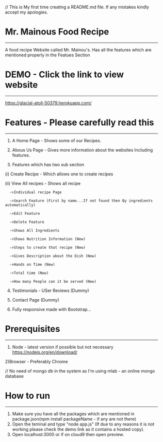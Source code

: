 // This is My first time creating a README.md file. If any mistakes kindly accept my apologies.
# Mr. Mainous Food Recipe
------------------------------
A food recipe Website called Mr. Mainou's. Has all the features which are mentioned properly in the Featues Section



# DEMO - Click the link to view website
----------------------------------------

https://glacial-atoll-50379.herokuapp.com/


# Features - Please carefully read this
---------------------------------------
1) A Home Page - Shows some of our Recipes.

2) Abous Us Page - Gives more information about the websites Including features.

3) Features which has two sub section
  
  (i) Create Recipe - Which allows one to create recipes
  
  (ii) View All recipes - Shows all recipe
      
      ->Individual recipe Page
      
      ->Search Feature (First by name...If not found then By ingredients automatically)
      
      ->Edit Feature
      
      ->Delete Feature
      
      ->Shows All Ingredients
      
      ->Shows Nutrition Information (New)
      
      ->Steps to create that recipe (New)
      
      ->Gives Description about the Dish (New)
      
      ->Hands on Time (New)
      
      ->Total time (New)
      
      ->How many People can it be served (New)

4) Testimonials - USer Reviews (Dummy)

5) Contact Page (Dummy)

6) Fully responsive made with Bootstrap...

# Prerequisites
------------------
1) Node - latest version if possible but not necessary
https://nodejs.org/en/download/

2)Browser - Preferably Chrome

// No need of mongo db in the system as I'm using mlab - an online mongo database

# How to run
-------------------
1) Make sure you have all the packages which are mentioned in package.json(npm install packageName - if any are not there)
2) Open the teminal and type "node app.js" (If due to any reasons it is not working please check the demo link as it contains a hosted copy).
3) Open localhost:3000 or if on cloud9 then open preview.

